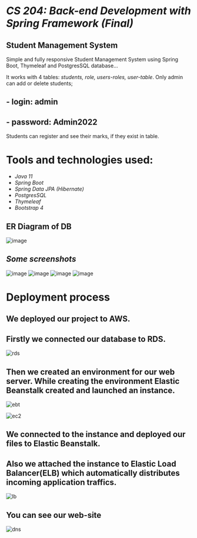 # *CS 204: Back-end Development with Spring Framework (Final)*
## Student Management System

Simple and fully responsive Student Management System using Spring Boot, Thymeleaf and PostgresSQL database...

It works with 4 tables: *students, role, users-roles, user-table*.
Only admin can add or delete students;
## - login: **admin**
## - password: **Admin2022**

Students can register and see their marks, if they exist in table.

# Tools and technologies used:
- *Java 11*
- *Spring Boot*
- *Spring Data JPA (Hibernate)*
- *PostgresSQL*
- *Thymeleaf*
- *Bootstrap 4*


## ER Diagram of DB

![image](images/er_diagram.jpg)

## *Some screenshots*

![image](images/screenshot1.JPG)
![image](images/screenshot2.JPG)
![image](images/screenshot3.JPG)
![image](images/screenshot4.JPG)

# Deployment process

 ## We deployed our project to AWS. 

## Firstly we connected our database to RDS.

![rds](https://user-images.githubusercontent.com/95084923/208440811-dd5637e5-898e-46a4-ac14-5fcb0b278370.png)


## Then we created an environment for our web server. While creating the environment Elastic Beanstalk created and launched an instance.

![ebt](https://user-images.githubusercontent.com/95084923/208440856-545b5545-9c6e-46b6-b906-f1d954d1377e.png)


![ec2](https://user-images.githubusercontent.com/95084923/208440910-cd9985ee-518b-4266-9db6-d9fb9ae48a48.png)

## We connected to the instance and deployed our files to Elastic Beanstalk.

## Also we attached the instance to Elastic Load Balancer(ELB) which automatically distributes incoming application traffics.

![lb](https://user-images.githubusercontent.com/95084923/208440983-d8b1f261-a75d-4252-a797-2846b715b2f7.png)


## You can see our web-site

![dns](https://user-images.githubusercontent.com/95084923/208441029-c433533f-fda7-4725-a9f6-154d9f456f9d.png)
